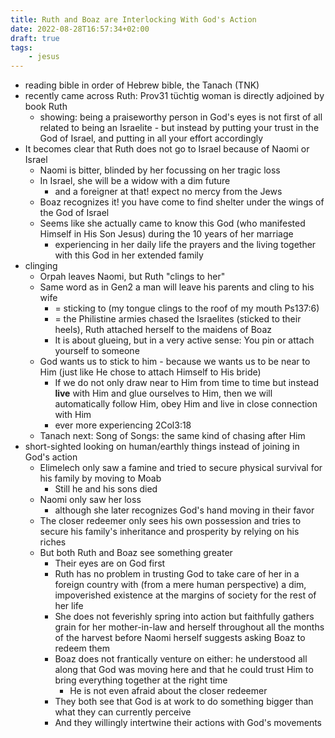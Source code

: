 ```yaml
---
title: Ruth and Boaz are Interlocking With God's Action
date: 2022-08-28T16:57:34+02:00
draft: true
tags:
    - jesus
---
```


* reading bible in order of Hebrew bible, the Tanach (TNK)
* recently came across Ruth: Prov31 tüchtig woman is directly adjoined by book Ruth
    * showing: being a praiseworthy person in God's eyes is not first of all related to being an Israelite - but instead by putting your trust in the God of Israel, and putting in all your effort accordingly
* It becomes clear that Ruth does not go to Israel because of Naomi or Israel
    * Naomi is bitter, blinded by her focussing on her tragic loss
    * In Israel, she will be a widow with a dim future
        * and a foreigner at that! expect no mercy from the Jews
    * Boaz recognizes it! you have come to find shelter under the wings of the God of Israel
    * Seems like she actually came to know this God (who manifested Himself in His Son Jesus) during the 10 years of her marriage
        * experiencing in her daily life the prayers and the living together with this God in her extended family
* clinging
    * Orpah leaves Naomi, but Ruth "clings to her"
    * Same word as in Gen2 a man will leave his parents and cling to his wife
        * = sticking to (my tongue clings to the roof of my mouth Ps137:6)
        * = the Philistine armies chased the Israelites (sticked to their heels), Ruth attached herself to the maidens of Boaz
        * It is about glueing, but in a very active sense: You pin or attach yourself to someone
    * God wants us to stick to him - because we wants us to be near to Him (just like He chose to attach Himself to His bride)
        * If we do not only draw near to Him from time to time but instead **live** with Him and glue ourselves to Him, then we will automatically follow Him, obey Him and live in close connection with Him
        * ever more experiencing 2Col3:18
    * Tanach next: Song of Songs: the same kind of chasing after Him
* short-sighted looking on human/earthly things instead of joining in God's action
    * Elimelech only saw a famine and tried to secure physical survival for his family by moving to Moab
        * Still he and his sons died
    * Naomi only saw her loss
        * although she later recognizes God's hand moving in their favor
    * The closer redeemer only sees his own possession and tries to secure his family's inheritance and prosperity by relying on his riches
    * But both Ruth and Boaz see something greater
        * Their eyes are on God first
        * Ruth has no problem in trusting God to take care of her in a foreign country with (from a mere human perspective) a dim, impoverished existence at the margins of society for the rest of her life
        * She does not feverishly spring into action but faithfully gathers grain for her mother-in-law and herself throughout all the months of the harvest before Naomi herself suggests asking Boaz to redeem them
        * Boaz does not frantically venture on either: he understood all along that God was moving here and that he could trust Him to bring everything together at the right time
            * He is not even afraid about the closer redeemer
        * They both see that God is at work to do something bigger than what they can currently perceive
        * And they willingly intertwine their actions with God's movements
